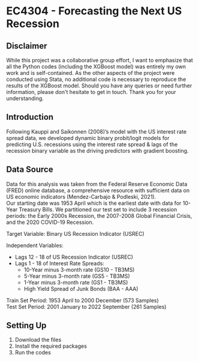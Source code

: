 # EC4304 - Forecasting the Next US Recession
## Disclaimer
While this project was a collaborative group effort, I want to emphasize that all the Python codes (including the XGBoost model) was entirely my own work and is self-contained. As the other aspects of the project were conducted using Stata, no additional code is necessary to reproduce the results of the XGBoost model. Should you have any queries or need further information, please don't hesitate to get in touch. Thank you for your understanding.
## Introduction
Following Kauppi and Saikonnen (2008)’s model with the US interest rate spread data, we developed dynamic binary probit/logit models for predicting U.S. recessions using the interest rate spread & lags of the recession binary variable as the driving predictors with gradient boosting.
## Data Source
Data for this analysis was taken from the Federal Reserve Economic Data (FRED) online database, a comprehensive resource with sufficient data on US economic indicators (Mendez-Carbajo & Podleski, 2021).  
Our starting date was 1953 April which is the earliest date with data for 10-Year Treasury Bills. We partitioned our test set to include 3 recession periods: the Early 2000s Recession, the 2007-2008 Global Financial Crisis, and the 2020 COVID-19 Recession.   

Target Variable: Binary US Recession Indicator (USREC)

Independent Variables:
- Lags 12 - 18 of US Recession Indicator (USREC)
- Lags 1 - 18 of Interest Rate Spreads:
  - 10-Year minus 3-month rate (GS10 - TB3MS)
  - 5-Year minus 3-month rate (GS5 - TB3MS)
  - 1-Year minus 3-month rate (GS1 - TB3MS)
  - High Yield Spread of Junk Bonds (BAA - AAA)  

Train Set Period: 1953 April to 2000 December (573 Samples)  
Test Set Period: 2001 January to 2022 September (261 Samples)

## Setting Up
1. Download the files
2. Install the required packages
3. Run the codes
